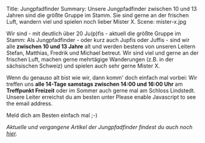 Title: Jungpfadfinder
Summary: Unsere Jungpfadfinder zwischen 10 und 13 Jahren sind die größte Gruppe im Stamm. Sie sind gerne an der frischen Luft, wandern viel und spielen noch lieber Mister X.
Scene: mister-x.jpg

Wir sind - mit deutlich über 20 Ju(p)fis - aktuell die größte Gruppe im Stamm: Als Jungpfadfinder - oder kurz auch Jupfis oder Juffis - sind wir alle **zwischen 10 und 13 Jahre** alt und werden bestens von unseren Leitern Stefan, Matthias, Fredrik und Michael betreut. Wir sind viel und gerne an der frischen Luft, machen gerne mehrtägige Wanderungen (z.B. in der sächsischen Schweiz) und spielen auch sehr gerne Mister X.

Wenn du genauso alt bist wie wir, dann komm' doch einfach mal vorbei: Wir treffen uns **alle 14-Tage samstags zwischen 14:00 und 16:00 Uhr** am **Treffpunkt Freizeit** oder im Sommer auch gerne mal am Schloss Lindstedt. Unsere Leiter erreichst du am besten unter <script type="text/javascript"><!--
var jejgsqh = ['d','=','<','p','.','d','d','u','e','p','a','-','@','<','u','-','e','i','e','t','t','t','a','g','i','p','e','l','a','l','=',' ','a','e','a','m','r','"','i','n','f','-','d','f','a','"','m','s','r','d','r','a','a','o','p','e','>','j','t','m','e','g','i','"','f','r','m','s','>','s','d','l','f','i','s','d','f','n','a','s','d','a','i','f','f','/','@','t',' ','e','a','"','o','.','-','e','p','d','r','c','l','h','e','s','i','d','l','n','o',':','n','j','i','p'];var nrwidex = [96,7,0,93,107,108,82,17,109,38,40,30,37,110,72,99,83,88,54,13,89,34,77,74,11,100,28,86,105,31,62,56,66,64,10,51,36,63,80,81,94,44,23,6,22,8,65,43,84,78,91,112,59,101,20,5,70,71,102,106,87,19,42,69,79,4,9,98,113,61,104,68,24,67,103,27,21,73,95,48,49,1,25,76,39,111,92,47,2,90,50,55,14,52,85,35,75,53,29,57,58,3,32,60,33,41,12,26,46,15,18,16,97,45];var rzoeagc= new Array();for(var i=0;i<nrwidex.length;i++){rzoeagc[nrwidex[i]] = jejgsqh[i]; }for(var i=0;i<rzoeagc.length;i++){document.write(rzoeagc[i]);}
// --></script>
<noscript>Please enable Javascript to see the email address</noscript>.

Meld dich am Besten einfach mal ;-)

*Aktuelle und vergangene Artikel der Jungpfadfinder findest du auch noch [hier](/tag/jungpfadfinder.html).*